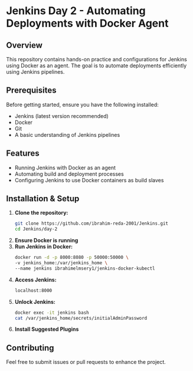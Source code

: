 # Jenkins Day 2 - Automating Deployments with Docker Agent

## Overview
This repository contains hands-on practice and configurations for Jenkins using Docker as an agent. The goal is to automate deployments efficiently using Jenkins pipelines.

## Prerequisites
Before getting started, ensure you have the following installed:
- Jenkins (latest version recommended)
- Docker
- Git
- A basic understanding of Jenkins pipelines

## Features
- Running Jenkins with Docker as an agent
- Automating build and deployment processes
- Configuring Jenkins to use Docker containers as build slaves

## Installation & Setup
1. **Clone the repository:**
   ```sh
   git clone https://github.com/ibrahim-reda-2001/Jenkins.git
   cd Jenkins/day-2
   ```
2. **Ensure Docker is running**
3. **Run Jenkins in Docker:**
   ```sh
   docker run -d -p 8000:8080 -p 50000:50000 \
   -v jenkins_home:/var/jenkins_home \
   --name jenkins ibrahimelmsery1/jenkins-docker-kubectl
4. **Access Jenkins:**
   ```sh
   localhost:8000   
   ```
5. **Unlock Jenkins:**
   ```sh
   docker exec -it jenkins bash
   cat /var/jenkins_home/secrets/initialAdminPassword
   ```
6. **Install Suggested Plugins**

## Contributing
Feel free to submit issues or pull requests to enhance the project.

  
